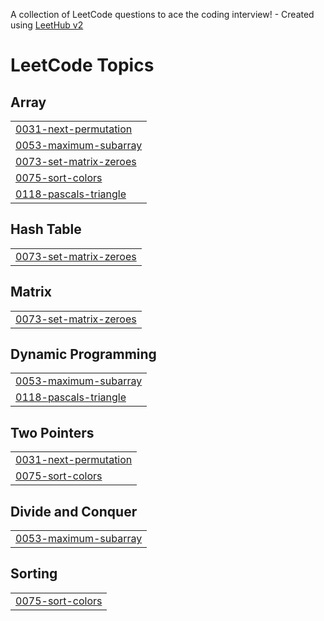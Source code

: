 A collection of LeetCode questions to ace the coding interview! - Created using [LeetHub v2](https://github.com/arunbhardwaj/LeetHub-2.0)
<!---LeetCode Topics Start-->
# LeetCode Topics
## Array
|  |
| ------- |
| [0031-next-permutation](https://github.com/naaakul/Leetcode/tree/master/0031-next-permutation) |
| [0053-maximum-subarray](https://github.com/naaakul/Leetcode/tree/master/0053-maximum-subarray) |
| [0073-set-matrix-zeroes](https://github.com/naaakul/Leetcode/tree/master/0073-set-matrix-zeroes) |
| [0075-sort-colors](https://github.com/naaakul/Leetcode/tree/master/0075-sort-colors) |
| [0118-pascals-triangle](https://github.com/naaakul/Leetcode/tree/master/0118-pascals-triangle) |
## Hash Table
|  |
| ------- |
| [0073-set-matrix-zeroes](https://github.com/naaakul/Leetcode/tree/master/0073-set-matrix-zeroes) |
## Matrix
|  |
| ------- |
| [0073-set-matrix-zeroes](https://github.com/naaakul/Leetcode/tree/master/0073-set-matrix-zeroes) |
## Dynamic Programming
|  |
| ------- |
| [0053-maximum-subarray](https://github.com/naaakul/Leetcode/tree/master/0053-maximum-subarray) |
| [0118-pascals-triangle](https://github.com/naaakul/Leetcode/tree/master/0118-pascals-triangle) |
## Two Pointers
|  |
| ------- |
| [0031-next-permutation](https://github.com/naaakul/Leetcode/tree/master/0031-next-permutation) |
| [0075-sort-colors](https://github.com/naaakul/Leetcode/tree/master/0075-sort-colors) |
## Divide and Conquer
|  |
| ------- |
| [0053-maximum-subarray](https://github.com/naaakul/Leetcode/tree/master/0053-maximum-subarray) |
## Sorting
|  |
| ------- |
| [0075-sort-colors](https://github.com/naaakul/Leetcode/tree/master/0075-sort-colors) |
<!---LeetCode Topics End-->